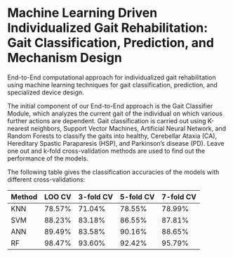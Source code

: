 # Machine Learning Driven Individualized Gait Rehabilitation: Gait Classification, Prediction, and Mechanism Design

End-to-End computational approach for individualized gait rehabilitation using machine learning techniques for gait classification, prediction, and specialized device design.

The initial component of our End-to-End approach is the Gait Classifier Module, which analyzes the current gait of the individual on which various further actions are dependent. Gait classification is carried out using K-nearest neighbors, Support Vector Machines, Artificial Neural Network, and Random Forests to classify the gaits into healthy, Cerebellar Ataxia (CA), Hereditary Spastic Paraparesis (HSP), and Parkinson’s disease (PD). Leave one out and k-fold cross-validation methods are used to find out the performance of the models.

The following table gives the classification accuracies of the models with different cross-validations:

| Method  | LOO CV | 3-fold CV  | 5-fold CV | 7-fold CV | 
| ------------- | ------------- | ------------- | ------------- | ------------- |
| KNN  | 78.57%  | 71.04%  | 78.55%  | 78.99%  |
| SVM  | 88.23%  | 83.18%  | 86.55%  | 87.81%  |
| ANN  | 89.49%  | 83.58%  | 90.16%  | 88.65%  |
| RF   | 98.47%  | 93.60%  | 92.42%  | 95.79%  |
